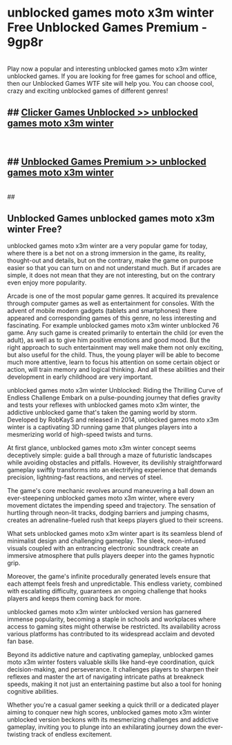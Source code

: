 # unblocked games moto x3m winter  Free Unblocked Games Premium - 9gp8r <br>
<br>
Play now a popular and interesting unblocked games moto x3m winter unblocked games. If you are looking for free games for school and office, then our Unblocked Games WTF site will help you. You can choose cool, crazy and exciting unblocked games of different genres!


## ##  [Clicker Games Unblocked >> unblocked games moto x3m winter](http://freeplayer.one?title=unblocked_games_moto_x3m_winter&ref=UGames)
  <br>

##  ## [Unblocked Games Premium >> unblocked games moto x3m winter](http://freeplayer.one?title=unblocked_games_moto_x3m_winter&ref=UGames)
  <br>
  ##



## Unblocked Games unblocked games moto x3m winter Free?

unblocked games moto x3m winter are a very popular game for today, where there is a bet not on a strong immersion in the game, its reality, thought-out and details, but on the contrary, make the game on purpose easier so that you can turn on and not understand much. But if arcades are simple, it does not mean that they are not interesting, but on the contrary even enjoy more popularity.

Arcade is one of the most popular game genres. It acquired its prevalence through computer games as well as entertainment for consoles. With the advent of mobile modern gadgets (tablets and smartphones) there appeared and corresponding games of this genre, no less interesting and fascinating. For example unblocked games moto x3m winter unblocked 76 game. Any such game is created primarily to entertain the child (or even the adult), as well as to give him positive emotions and good mood. But the right approach to such entertainment may well make them not only exciting, but also useful for the child. Thus, the young player will be able to become much more attentive, learn to focus his attention on some certain object or action, will train memory and logical thinking. And all these abilities and their development in early childhood are very important.

unblocked games moto x3m winter Unblocked: Riding the Thrilling Curve of Endless Challenge
Embark on a pulse-pounding journey that defies gravity and tests your reflexes with unblocked games moto x3m winter, the addictive unblocked game that's taken the gaming world by storm. Developed by RobKayS and released in 2014, unblocked games moto x3m winter is a captivating 3D running game that plunges players into a mesmerizing world of high-speed twists and turns.

At first glance, unblocked games moto x3m winter concept seems deceptively simple: guide a ball through a maze of futuristic landscapes while avoiding obstacles and pitfalls. However, its devilishly straightforward gameplay swiftly transforms into an electrifying experience that demands precision, lightning-fast reactions, and nerves of steel.

The game's core mechanic revolves around maneuvering a ball down an ever-steepening unblocked games moto x3m winter, where every movement dictates the impending speed and trajectory. The sensation of hurtling through neon-lit tracks, dodging barriers and jumping chasms, creates an adrenaline-fueled rush that keeps players glued to their screens.

What sets unblocked games moto x3m winter apart is its seamless blend of minimalist design and challenging gameplay. The sleek, neon-infused visuals coupled with an entrancing electronic soundtrack create an immersive atmosphere that pulls players deeper into the games hypnotic grip.

Moreover, the game's infinite procedurally generated levels ensure that each attempt feels fresh and unpredictable. This endless variety, combined with escalating difficulty, guarantees an ongoing challenge that hooks players and keeps them coming back for more.

unblocked games moto x3m winter unblocked version has garnered immense popularity, becoming a staple in schools and workplaces where access to gaming sites might otherwise be restricted. Its availability across various platforms has contributed to its widespread acclaim and devoted fan base.

Beyond its addictive nature and captivating gameplay, unblocked games moto x3m winter fosters valuable skills like hand-eye coordination, quick decision-making, and perseverance. It challenges players to sharpen their reflexes and master the art of navigating intricate paths at breakneck speeds, making it not just an entertaining pastime but also a tool for honing cognitive abilities.

Whether you're a casual gamer seeking a quick thrill or a dedicated player aiming to conquer new high scores, unblocked games moto x3m winter unblocked version beckons with its mesmerizing challenges and addictive gameplay, inviting you to plunge into an exhilarating journey down the ever-twisting track of endless excitement.